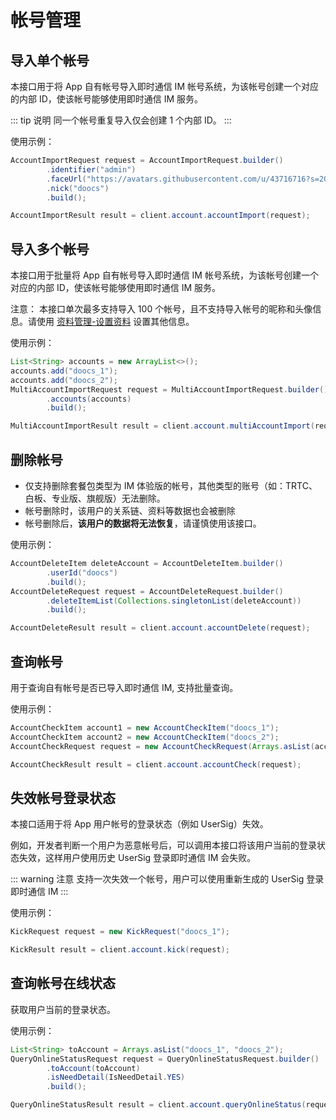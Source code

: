 # 帐号管理

## 导入单个帐号

本接口用于将 App 自有帐号导入即时通信 IM 帐号系统，为该帐号创建一个对应的内部 ID，使该帐号能够使用即时通信 IM 服务。

::: tip 说明
同一个帐号重复导入仅会创建 1 个内部 ID。
:::

使用示例：

```java
AccountImportRequest request = AccountImportRequest.builder()
        .identifier("admin")
        .faceUrl("https://avatars.githubusercontent.com/u/43716716?s=200&v=4")
        .nick("doocs")
        .build();

AccountImportResult result = client.account.accountImport(request);
```

## 导入多个帐号

本接口用于批量将 App 自有帐号导入即时通信 IM 帐号系统，为该帐号创建一个对应的内部 ID，使该帐号能够使用即时通信 IM 服务。

注意： 本接口单次最多支持导入 100 个帐号，且不支持导入帐号的昵称和头像信息。请使用 [资料管理-设置资料](./profile.md#设置资料) 设置其他信息。

使用示例：

```java
List<String> accounts = new ArrayList<>();
accounts.add("doocs_1");
accounts.add("doocs_2");
MultiAccountImportRequest request = MultiAccountImportRequest.builder()
        .accounts(accounts)
        .build();

MultiAccountImportResult result = client.account.multiAccountImport(request);
```

## 删除帐号

- 仅支持删除套餐包类型为 IM 体验版的帐号，其他类型的账号（如：TRTC、白板、专业版、旗舰版）无法删除。
- 帐号删除时，该用户的关系链、资料等数据也会被删除
- 帐号删除后，**该用户的数据将无法恢复**，请谨慎使用该接口。

使用示例：

```java
AccountDeleteItem deleteAccount = AccountDeleteItem.builder()
        .userId("doocs")
        .build();
AccountDeleteRequest request = AccountDeleteRequest.builder()
        .deleteItemList(Collections.singletonList(deleteAccount))
        .build();

AccountDeleteResult result = client.account.accountDelete(request);
```

## 查询帐号

用于查询自有帐号是否已导入即时通信 IM, 支持批量查询。

使用示例：

```java
AccountCheckItem account1 = new AccountCheckItem("doocs_1");
AccountCheckItem account2 = new AccountCheckItem("doocs_2");
AccountCheckRequest request = new AccountCheckRequest(Arrays.asList(account1, account2));

AccountCheckResult result = client.account.accountCheck(request);
```

## 失效帐号登录状态

本接口适用于将 App 用户帐号的登录状态（例如 UserSig）失效。

例如，开发者判断一个用户为恶意帐号后，可以调用本接口将该用户当前的登录状态失效，这样用户使用历史 UserSig 登录即时通信 IM 会失败。

::: warning 注意
支持一次失效一个帐号，用户可以使用重新生成的 UserSig 登录即时通信 IM
:::

使用示例：

```java
KickRequest request = new KickRequest("doocs_1");

KickResult result = client.account.kick(request);
```

## 查询帐号在线状态

获取用户当前的登录状态。

使用示例：

```java
List<String> toAccount = Arrays.asList("doocs_1", "doocs_2");
QueryOnlineStatusRequest request = QueryOnlineStatusRequest.builder()
        .toAccount(toAccount)
        .isNeedDetail(IsNeedDetail.YES)
        .build();

QueryOnlineStatusResult result = client.account.queryOnlineStatus(request);
```

